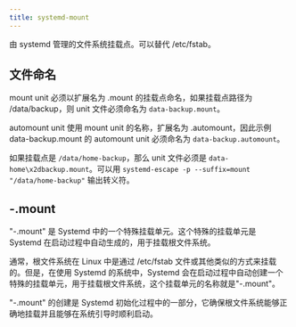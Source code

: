 ```yaml
---
title: systemd-mount
---
```


由 systemd 管理的文件系统挂载点。可以替代 /etc/fstab。

## 文件命名

mount unit 必须以扩展名为 .mount 的挂载点命名，如果挂载点路径为 /data/backup，则 unit 文件必须命名为 `data-backup.mount`。

automount unit 使用 mount unit 的名称，扩展名为 .automount，因此示例 data-backup.mount 的 automount unit 必须命名为 `data-backup.automount`。

如果挂载点是 `/data/home-backup`，那么 unit 文件必须是 `data-home\x2dbackup.mount`。可以用 `systemd-escape -p --suffix=mount "/data/home-backup"` 输出转义符。

## -.mount

"-.mount" 是 Systemd 中的一个特殊挂载单元。这个特殊的挂载单元是 Systemd 在启动过程中自动生成的，用于挂载根文件系统。

通常，根文件系统在 Linux 中是通过 /etc/fstab 文件或其他类似的方式来挂载的。但是，在使用 Systemd 的系统中，Systemd 会在启动过程中自动创建一个特殊的挂载单元，用于挂载根文件系统，这个挂载单元的名称就是"-.mount"。

"-.mount" 的创建是 Systemd 初始化过程中的一部分，它确保根文件系统能够正确地挂载并且能够在系统引导时顺利启动。
